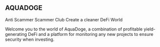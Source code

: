 AQUADOGE
---------------------------
Anti Scammer Scammer Club 
Create a cleaner DeFi World

Welcome you to the world of AquaDoge,
a combination of profitable yield-generating DeFi
and a platform for monitoring any new projects
to ensure security when investing.
